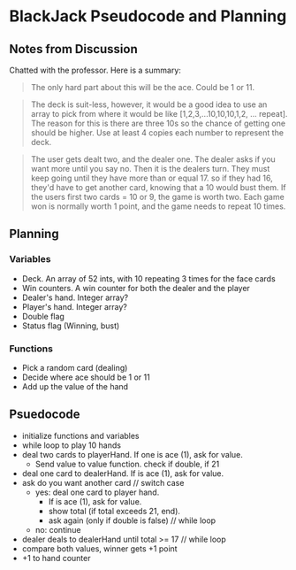 BlackJack Pseudocode and Planning
=================================

## Notes from Discussion

Chatted with the professor. Here is a summary:

> The only hard part about this will be the ace. Could be 1 or 11.

>The deck is suit-less, however, it would be a good idea to use an
>array to pick from where it would be like [1,2,3,...10,10,10,1,2,
>... repeat]. The reason for this is there are three 10s so the
>chance of getting one should be higher. Use at least 4 copies each
>number to represent the deck.

>The user gets dealt two, and the dealer one. The dealer asks if
>you want more until you say no. Then it is the dealers turn. They
>must keep going until they have more than or equal 17. so if they
>had 16, they'd have to get another card, knowing that a 10 would
>bust them. If the users first two cards = 10 or 9, the game is worth
>two. Each game won is normally worth 1 point, and the game needs to
>repeat 10 times.
	 
## Planning

### Variables

- Deck. An array of 52 ints, with 10 repeating 3 times for the face cards
- Win counters. A win counter for both the dealer and the player
- Dealer's hand. Integer array?
- Player's hand. Integer array?
- Double flag
- Status flag (Winning, bust)

### Functions

- Pick a random card (dealing)
- Decide where ace should be 1 or 11
- Add up the value of the hand

## Psuedocode

- initialize functions and variables
- while loop to play 10 hands
- deal two cards to playerHand. If one is ace (1), ask for value.
   - Send value to value function. check if double, if 21
- deal one card to dealerHand. If is ace (1), ask for value.
- ask do you want another card // switch case
  - yes: deal one card to player hand.
    -  If is ace (1), ask for value.
    - show total (if total exceeds 21, end).
	- ask again (only if double is false) // while loop
  - no: continue
- dealer deals to dealerHand until total >= 17 // while loop
- compare both values, winner gets +1 point
- +1 to hand counter

